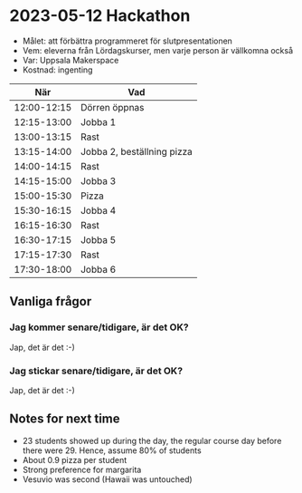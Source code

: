 # 2023-05-12 Hackathon

* Målet: att förbättra programmeret för slutpresentationen
* Vem: eleverna från Lördagskurser, men varje person är vällkomna också
* Var: Uppsala Makerspace
* Kostnad: ingenting

När        |Vad
-----------|----------------------------
12:00-12:15|Dörren öppnas
12:15-13:00|Jobba 1
13:00-13:15|Rast
13:15-14:00|Jobba 2, beställning pizza
14:00-14:15|Rast
14:15-15:00|Jobba 3
15:00-15:30|Pizza
15:30-16:15|Jobba 4
16:15-16:30|Rast
16:30-17:15|Jobba 5
17:15-17:30|Rast
17:30-18:00|Jobba 6

## Vanliga frågor

### Jag kommer senare/tidigare, är det OK?

Jap, det är det :-)

### Jag stickar senare/tidigare, är det OK?

Jap, det är det :-)

## Notes for next time

* 23 students showed up during the day,
   the regular course day before there were 29.
   Hence, assume 80% of students
* About 0.9 pizza per student
* Strong preference for margarita
* Vesuvio was second (Hawaii was untouched)

